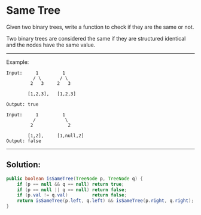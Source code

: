 # Same Tree

Given two binary trees, write a function to check if they are the same or not.

Two binary trees are considered the same if they are structured identical and the nodes have the same value.

---

Example:

```
Input:     1         1
          / \       / \
         2   3     2   3

        [1,2,3],   [1,2,3]

Output: true

Input:     1         1
          /           \
         2             2

        [1,2],     [1,null,2]
Output: false
```

---

## Solution:

```java
public boolean isSameTree(TreeNode p, TreeNode q) {
    if (p == null && q == null) return true;
    if (p == null || q == null) return false;
    if (p.val != q.val)         return false;
    return isSameTree(p.left, q.left) && isSameTree(p.right, q.right);
}
```